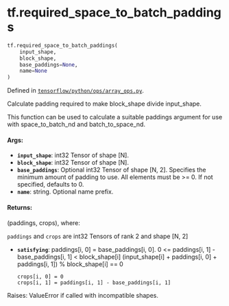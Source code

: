 <div itemscope itemtype="http://developers.google.com/ReferenceObject">
<meta itemprop="name" content="tf.required_space_to_batch_paddings" />
<meta itemprop="path" content="Stable" />
</div>

# tf.required_space_to_batch_paddings

``` python
tf.required_space_to_batch_paddings(
    input_shape,
    block_shape,
    base_paddings=None,
    name=None
)
```



Defined in [`tensorflow/python/ops/array_ops.py`](https://www.tensorflow.org/code/tensorflow/python/ops/array_ops.py).

Calculate padding required to make block_shape divide input_shape.

This function can be used to calculate a suitable paddings argument for use
with space_to_batch_nd and batch_to_space_nd.

#### Args:

* <b>`input_shape`</b>: int32 Tensor of shape [N].
* <b>`block_shape`</b>: int32 Tensor of shape [N].
* <b>`base_paddings`</b>: Optional int32 Tensor of shape [N, 2].  Specifies the minimum
    amount of padding to use.  All elements must be >= 0.  If not specified,
    defaults to 0.
* <b>`name`</b>: string.  Optional name prefix.


#### Returns:

(paddings, crops), where:

`paddings` and `crops` are int32 Tensors of rank 2 and shape [N, 2]
* <b>`satisfying`</b>: 
      paddings[i, 0] = base_paddings[i, 0].
      0 <= paddings[i, 1] - base_paddings[i, 1] < block_shape[i]
      (input_shape[i] + paddings[i, 0] + paddings[i, 1]) % block_shape[i] == 0

      crops[i, 0] = 0
      crops[i, 1] = paddings[i, 1] - base_paddings[i, 1]

Raises: ValueError if called with incompatible shapes.